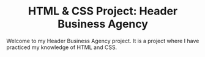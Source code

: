 <h1 align="center"> HTML & CSS Project: Header Business Agency</h1>
<p>Welcome to my Header Business Agency project. It is a project where I have practiced my knowledge of HTML and CSS.</p>
